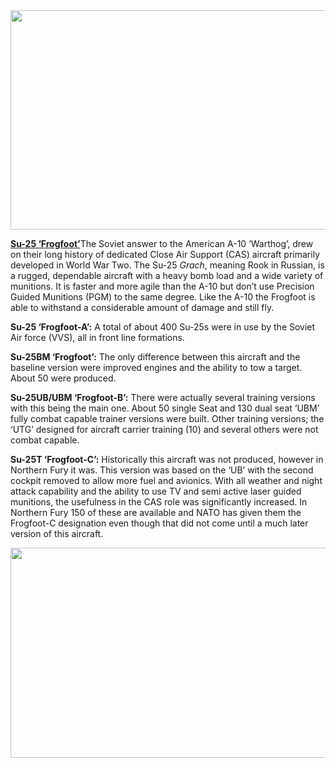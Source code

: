 <img src="/assets\images\warsaw\su\air\su25\media\image1.jpg" style="width:6.5in;height:3.65625in" />

[**Su-25 ‘Frogfoot’**](http://www.airvectors.net/avsu25.html)The Soviet
answer to the American A-10 ‘Warthog’, drew on their long history of
dedicated Close Air Support (CAS) aircraft primarily developed in World
War Two. The Su-25 *Grach*, meaning Rook in Russian, is a rugged,
dependable aircraft with a heavy bomb load and a wide variety of
munitions. It is faster and more agile than the A-10 but don’t use
Precision Guided Munitions (PGM) to the same degree. Like the A-10 the
Frogfoot is able to withstand a considerable amount of damage and still
fly.

**Su-25 ‘Frogfoot-A’:** A total of about 400 Su-25s were in use by the
Soviet Air force (VVS), all in front line formations.

**Su-25BM ‘Frogfoot’:** The only difference between this aircraft and
the baseline version were improved engines and the ability to tow a
target. About 50 were produced.

**Su-25UB/UBM ‘Frogfoot-B’:** There were actually several training
versions with this being the main one. About 50 single Seat and 130 dual
seat ‘UBM’ fully combat capable trainer versions were built. Other
training versions; the ‘UTG’ designed for aircraft carrier training (10)
and several others were not combat capable.

**Su-25T ‘Frogfoot-C’:** Historically this aircraft was not produced,
however in Northern Fury it was. This version was based on the ‘UB’ with
the second cockpit removed to allow more fuel and avionics. With all
weather and night attack capability and the ability to use TV and semi
active laser guided munitions, the usefulness in the CAS role was
significantly increased. In Northern Fury 150 of these are available and
NATO has given them the Frogfoot-C designation even though that did not
come until a much later version of this aircraft.

<img src="/assets\images\warsaw\su\air\su25\media\image2.jpeg" style="width:6.5in;height:3.49931in" />
